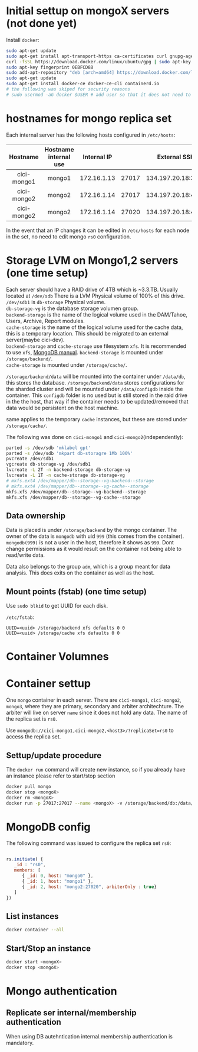 
# Initial settup on mongoX servers (not done yet)

Install `docker`:   
```bash
sudo apt-get update
sudo apt-get install apt-transport-https ca-certificates curl gnupg-agent software-properties-common
curl -fsSL https://download.docker.com/linux/ubuntu/gpg | sudo apt-key add -
sudo apt-key fingerprint 0EBFCD88
sudo add-apt-repository "deb [arch=amd64] https://download.docker.com/linux/ubuntu $(lsb_release -cs) stable" 
sudo apt-get update
sudo apt-get install docker-ce docker-ce-cli containerd.io
# the following was skiped for security reasons
# sudo usermod -aG docker $USER # add user so that it does not need to use sudo to modify machines
```   
# hostnames for mongo replica set
Each internal server has the following hosts configured in `/etc/hosts`: 

|Hostname|Hostname internal use|Internal IP||External SSH|Role| 
|:------:|:---------------:|:---------:|:--:|:----------:|:-----:|
|cici-mongo1|mongo1|172.16.1.13|27017|134.197.20.18:3333|Primary/Secondary|
|cici-mongo2|mongo2|172.16.1.14|27017|134.197.20.18:4444|Primary/Secondary|
|cici-mongo2|mongo2|172.16.1.14|27020|134.197.20.18:4444|Arbiter|

In the event that an IP changes it can be edited in `/etc/hosts` for each node in the set, no need to edit mongo `rs0` configuration.

# Storage LVM on Mongo1,2 servers (one time setup)
Each server should have a RAID drive of 4TB which is ~3.3.TB. Usually located at `/dev/sdb`
There is a LVM Physical volume of 100% of this drive.   
`/dev/sdb1` is `db-storage` Physical volume.   
`db-storage-vg` is the database storage volumen group.   
`backend-storage` is the name of the logical volume used in the DAM/Tahoe, Users, Archive, Report modules.   
`cache-storage` is the name of the logical volume used for the cache data, this is a temporary location. This should be migrated to an external server(maybe cici-dev).  
`backend-storage` and `cache-storage` use filesystem `xfs`. 
It is recommended to use `xfs`, [MongoDB manual](https://docs.mongodb.com/manual/administration/production-notes/#kernel-and-file-systems).
`backend-storage` is mounted under `/storage/backend/`.   
`cache-storage` is mounted under `/storage/cache/`.   

`/storage/backend/data` will be mounted into the container under `/data/db`, this stores the database. `/storage/backend/data` stores configurations for the sharded cluster and will be mounted under `/data/configdb` inside the container. This `configdb` folder is no used but is still stored in the raid drive in the the host, that way if the container needs to be updated/removed that data would be persistent on the host machine.

same applies to the temporary `cache` instances, but these are stored under `/storage/cache/`.



The following was done on `cici-mongo1` and `cici-mongo2`(independently):   

```bash
parted -s /dev/sdb 'mklabel gpt'
parted -s /dev/sdb 'mkpart db-storagre 1Mb 100%'
pvcreate /dev/sdb1
vgcreate db-storage-vg /dev/sdb1
lvcreate -L 2T -n backend-storage db-storage-vg
lvcreate -L 1T -n cache-storage db-storage-vg
# mkfs.ext4 /dev/mapper/db--storage--vg-backend--storage
# mkfs.ext4 /dev/mapper/db--storage--vg-cache--storage
mkfs.xfs /dev/mapper/db--storage--vg-backend--storage
mkfs.xfs /dev/mapper/db--storage--vg-cache--storage
```
## Data ownership
Data is placed is under `/storage/backend` by the mongo container. The owner of the data is `mongodb` with uid `999` (this comes from the container). `mongodb(999)` is not a user in the host, therefore it shows as `999`. Dont change permissions as it would result on the container not being able to read/write data.    

Data also belongs to the group `adm`, which is a group meant for data analysis. This does exits  on the container as well as the host. 


## Mount points (fstab) (one time setup)
Use `sudo blkid` to get UUID for each disk.   

`/etc/fstab`:   
```
UUID=<uuid> /storage/backend xfs defaults 0 0
UUID=<uuid> /storage/cache xfs defaults 0 0
```

# Container Volumnes 

# Container settup
One `mongo` container in each server. There are `cici-mongo1`, `cici-mongo2`, `mongo3`, where they are primary, secondary and arbiter architechture. The arbiter will live on server `name` since it does not hold any data. 
The name of the replica set is `rs0`.   

Use `mongodb://cici-mongo1,cici-mongo2,<host3>/?replicaSet=rs0` to access the replica set.

## Settup/update procedure
The `docker run` command will create new instance, so if you already have an instance please refer to start/stop section
```bash
docker pull mongo
docker stop <mongoX>
docker rm <mongoX>
docker run -p 27017:27017 --name <mongoX> -v /storage/backend/db:/data/db -v /storage/backend/configdb:/data/configdb  -v /storage/backend/logs:/var/log/mongodb mongo mongod --replSet rs0 --enableMajorityReadConcern false #--logpath /var/log/mongodb/logs
```   

# MongoDB config 
The following command was issued to configure the replica set `rs0`:   
```javascript

rs.initiate( {
   _id : "rs0",
   members: [
      { _id: 0, host: "mongo0" },
      { _id: 1, host: "mongo1" },
      { _id: 2, host: "mongo2:27020", arbiterOnly : true}
   ]
})
```
## List instances
```bash
docker container --all
```

## Start/Stop an instance 
```bash
docker start <mongoX>
docker stop <mongoX>
```


# Mongo authentication

## Replicate ser internal/membership authentication
When using DB autehntication internal.membership authentication is mandatory.    
<deatails here>



